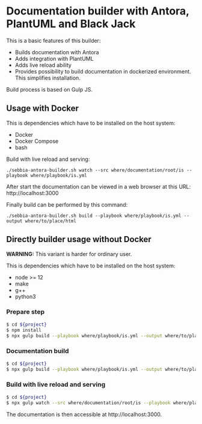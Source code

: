 # Documentation builder with Antora, PlantUML and Black Jack

This is a basic features of this builder:

* Builds documentation with Antora
* Adds integration with PlantUML
* Adds live reload ability
* Provides possibility to build documentation in dockerized environment. This simplifies installation.

Build process is based on Gulp JS.

## Usage with Docker

This is dependencies which have to be installed on the host system:
* Docker
* Docker Compose
* bash

Build with live reload and serving:
```
./sebbia-antora-builder.sh watch --src where/documentation/root/is --playbook where/playbook/is.yml
```

After start the documentation can be viewed in a web browser at this URL: http://localhost:3000

Finally build can be performed by this command:
```
./sebbia-antora-builder.sh build --playbook where/playbook/is.yml --output where/to/place/html
```

## Directly builder usage without Docker

**WARNING:** This variant is harder for ordinary user. 

This is dependencies which have to be installed on the host system:
* node >= 12
* make
* g++
* python3

### Prepare step
```sh
$ cd ${project}
$ npm install
$ npx gulp build --playbook where/playbook/is.yml --output where/to/place/html
```

### Documentation build
```sh
$ cd ${project}
$ npx gulp build --playbook where/playbook/is.yml --output where/to/place/html
```

### Build with live reload and serving

```sh
$ cd ${project}
$ npx gulp watch --src where/documentation/root/is --playbook where/playbook/is.yml --output /where/to/place/html
```

The documentation is then accessible at http://localhost:3000.